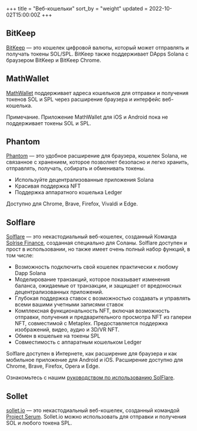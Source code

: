 +++
title = "Веб-кошельки"
sort_by = "weight"
updated = 2022-10-02T15:00:00Z
+++

## BitKeep

[BitKeep](https://bitkeep.com) — это кошелек цифровой валюты, который может отправлять и получать токены SOL/SPL.
BitKeep также поддерживает DApps Solana с браузером BitKeep и BitKeep Chrome.

## MathWallet

[MathWallet](https://mathwallet.org/) поддерживает адреса кошельков для отправки и получения токенов SOL и SPL через расширение браузера и интерфейс веб-кошелька.

Примечание. Приложение MathWallet для iOS и Android пока не поддерживает токены SOL и SPL.

## Phantom

[Phantom](https://phantom.app/) — это удобное расширение для браузера, кошелек Solana, не связанное с хранением, которое позволяет безопасно и легко хранить, отправлять, получать, собирать и обменивать токены.

- Используйте децентрализованные приложения Solana
- Красивая поддержка NFT
- Поддержка аппаратного кошелька Ledger

Доступно для Chrome, Brave, Firefox, Vivaldi и Edge.

## Solflare

[Solflare](https://solflare.com/) — это некастодиальный веб-кошелек, созданный
Команда [Solrise Finance](https://solrise.finance), созданная специально для Соланы.
Solflare доступен и прост в использовании, но также имеет очень полный набор функций, в том числе:

- Возможность подключить свой кошелек практически к любому Dapp Solana
- Моделирование транзакций, которое показывает изменения баланса, ожидаемые от транзакции, и защищает от вредоносных децентрализованных приложений.
- Глубокая поддержка ставок с возможностью создавать и управлять всеми вашими учетными записями ставок
- Комплексная функциональность NFT, включая возможность отправки, получения и предварительного просмотра NFT из галереи NFT, совместимой с Metaplex. Предоставляется поддержка изображений, видео, аудио и 3D/VR NFT.
- Обмен в кошельке на токены SPL
- Совместимость с аппаратным кошельком Ledger

Solflare доступен в Интернете, как расширение для браузера и как мобильное приложение для Android и iOS.
Расширение доступно для Chrome, Brave, Firefox, Opera и Edge.

Ознакомьтесь с нашим [руководством по использованию SolFlare](../solflare/).

## Sollet

[sollet.io](https://www.sollet.io/) — это некастодиальный веб-кошелек, созданный командой [Project Serum](https://projectserum.com/). Sollet.io можно использовать для отправки и получения SOL и любого токена SPL.
